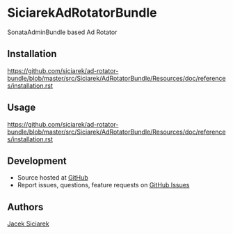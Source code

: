 SiciarekAdRotatorBundle
=======================

SonataAdminBundle based Ad Rotator


## Installation

https://github.com/siciarek/ad-rotator-bundle/blob/master/src/Siciarek/AdRotatorBundle/Resources/doc/references/installation.rst


## Usage

https://github.com/siciarek/ad-rotator-bundle/blob/master/src/Siciarek/AdRotatorBundle/Resources/doc/references/installation.rst


## Development

- Source hosted at [GitHub](https://github.com/siciarek/ad-rotator-bundle)
- Report issues, questions, feature requests on [GitHub Issues](https://github.com/siciarek/ad-rotator-bundle/issues)


## Authors

[Jacek Siciarek](https://github.com/siciarek)
